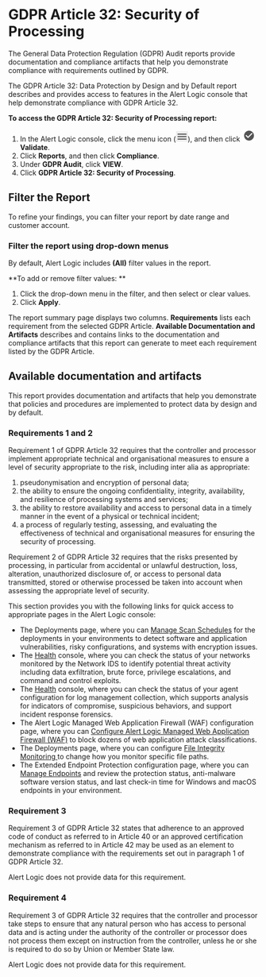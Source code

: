 # GDPR Article 32: Security of Processing

The General Data Protection Regulation (GDPR) Audit reports provide  documentation and compliance artifacts that help you demonstrate compliance with requirements outlined by GDPR.

The GDPR Article 32: Data Protection by Design and by Default report describes and provides access to features in the Alert Logic console that help demonstrate compliance with GDPR Article 32.

**To access the GDPR Article 32: Security of Processing report:**

1. In the Alert Logic console, click the menu icon (![](../../../Resources/Images/dashboard/menu-icon.png)), and then click ![](../../../Resources/Images/dashboard/validate-icon.png)**Validate**.
2. Click **Reports**, and then click  **Compliance**.
3. Under **GDPR Audit**, click **VIEW**.
4. Click **GDPR Article 32: Security of Processing**.

## Filter the Report

To refine your findings, you can filter your report by  date range and customer account.

### Filter the report using drop-down menus

By default, Alert Logic includes **(All)** filter values in the report.

**To add or remove filter values: **

1. Click the drop-down menu in the filter, and then select or clear values.
2. Click **Apply**.

The report summary page displays two columns. **Requirements** lists each requirement from the selected GDPR Article. **Available Documentation and Artifacts** describes and contains links to the documentation and compliance artifacts that this report can generate to meet each requirement listed by the GDPR Article.

## Available documentation and artifacts

This report provides documentation and artifacts that help you demonstrate that policies and procedures are implemented to protect data by design and by default.

### Requirements 1 and 2

Requirement 1 of GDPR Article 32 requires that the controller and processor implement appropriate technical and organisational measures to ensure a level of security appropriate to the risk, including inter alia as appropriate:

1. pseudonymisation and encryption of personal data;
2. the ability to ensure the ongoing confidentiality, integrity, availability, and resilience of processing systems and services;
3. the ability to restore availability and access to personal data in a timely manner in the event of a physical or technical incident;
4. a process of regularly testing, assessing, and evaluating the effectiveness of technical and organisational measures for ensuring the security of processing.

Requirement 2 of GDPR Article 32 requires that the risks presented by processing, in particular from accidental or unlawful destruction, loss, alteration, unauthorized disclosure of, or access to personal data transmitted, stored or otherwise processed be taken into account when assessing the appropriate level of security.

This section provides you with the following links for quick access to appropriate pages in the Alert Logic console:

* The Deployments page, where you can                [Manage Scan Schedules](../../manage-scans-and-results/schedules.md) for the deployments in your environments  to detect software and application vulnerabilities, risky configurations, and systems with encryption issues.
* The [Health](../../health.md) console, where you can check the status of your networks monitored by the Network IDS  to identify potential threat activity including data exfiltration, brute force, privilege escalations, and command and control exploits.
* The [Health](../../health.md) console, where you can check the status of your agent configuration for log management collection, which supports analysis for indicators of compromise, suspicious behaviors, and support incident response forensics.
* The Alert Logic Managed Web Application Firewall (WAF) configuration page, where you can [Configure Alert Logic Managed Web Application Firewall (WAF)](../../../configure/inline-waf/configure.md) to block dozens of web application attack classifications.
* The Deployments page, where you can configure [File Integrity Monitoring ](../../../configure/file-integrity-monitoring.md) to change how you monitor specific file paths.
* The Extended Endpoint Protection configuration page, where you can [Manage Endpoints](../../../configure/extended-endpoint-protection/manage-endpoints.md) and review the protection status, anti-malware software version status, and last check-in time for Windows and macOS endpoints in your environment.

### Requirement 3

Requirement 3 of GDPR Article 32 states that adherence to an approved code of conduct as referred to in Article 40 or an approved certification mechanism as referred to in Article 42 may be used as an element to demonstrate compliance with the requirements set out in paragraph 1 of GDPR Article 32.

Alert Logic does not provide data for this  requirement.

### Requirement 4

Requirement 3 of GDPR Article 32 requires that the controller and processor take steps to ensure that any natural person  who has access to personal data and is acting under the authority of the controller or processor does not process them except on instruction from the controller, unless he or she is required to do so by Union or Member State law.

Alert Logic does not provide data for this  requirement.
